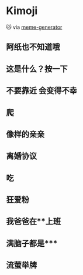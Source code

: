 # Kimoji

😽 via [meme-generator](https://github.com/MeetWq/meme-generator)

## 阿纸也不知道哦

<ask/>

## 这是什么？按一下

<dontpress/>

## 不要靠近 会变得不幸

<dontgonear/>

## 爬

<crawl/>

## 像样的亲亲

<decentkiss/>

## 离婚协议
<divorce/>

## 吃
<eat/>

## 狂爱粉

<fanatic/>

## 我爸爸在**上班

<fatherwork/>

## 满脑子都是***

<fillhead/>

## 流萤举牌

<fireflyholdsign/>

<script setup lang="ts">
import ask from './components/ask.vue'
import dontpress from './components/dontpress.vue'
import dontgonear from './components/dontgonear.vue'
import crawl from './components/crawl.vue'
import decentkiss from './components/decent_kiss.vue'
import divorce from './components/divorce.vue'
import eat from './components/eat.vue'
import fanatic from './components/fanatic.vue'
import fatherwork from './components/father_work.vue'
import fillhead from './components/fill_head.vue'
import fireflyholdsign from './components/firefly_holdsign.vue'

import "element-plus/es/components/button/style/css";
import "element-plus/es/components/input/style/css";
import "element-plus/es/components/icon/style/css";
import "element-plus/es/components/upload/style/css";
import "element-plus/es/components/dialog/style/css";
import "element-plus/es/components/image/style/css";
</script>